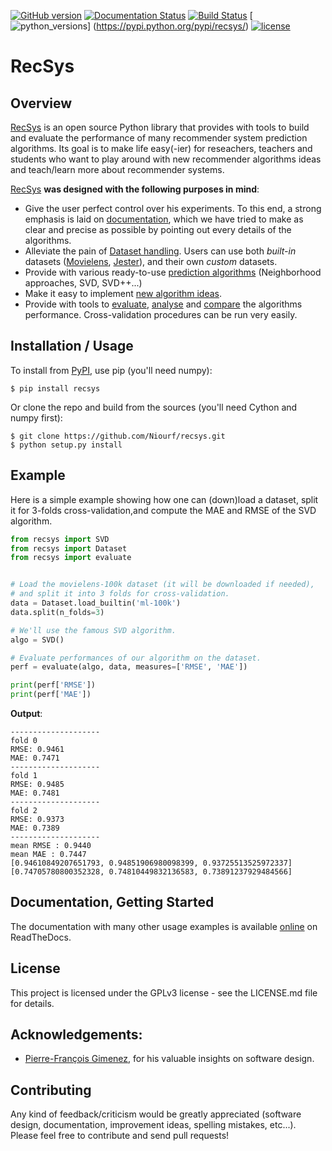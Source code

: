 [![GitHub version](https://badge.fury.io/gh/Niourf%2Frecsys.svg)](https://badge.fury.io/gh/Niourf%2Frecsys)
[![Documentation Status](https://readthedocs.org/projects/recsys/badge/?version=latest)](http://recsys.readthedocs.io/en/latest/?badge=latest)
[![Build Status](https://travis-ci.org/Niourf/RecSys.svg?branch=master)](https://travis-ci.org/Niourf/RecSys)
[![python_versions](https://img.shields.io/badge/python-2.7%2C%203.4%2C%203.5-blue.svg)]
(https://pypi.python.org/pypi/recsys/)
[![license](https://img.shields.io/badge/license-GPLv3-blue.svg)](https://github.com/Niourf/RecSys/blob/master/LICENSE.md)


RecSys
======

Overview
--------

[RecSys](https://github.com/Niourf/RecSys) is an open source Python library
that provides with tools to build and evaluate the performance of many
recommender system prediction algorithms. Its goal is to make life easy(-ier)
for reseachers, teachers and students who want to play around with new
recommender algorithms ideas and teach/learn more about recommender systems.

[RecSys](https://github.com/Niourf/RecSys) **was designed with the following
purposes in mind**:

- Give the user perfect control over his experiments. To this end, a strong
  emphasis is laid on
  [documentation](http://recsys.readthedocs.io/en/latest/index.html), which we
  have tried to make as clear and precise as possible by pointing out every
  details of the algorithms.
- Alleviate the pain of [Dataset
  handling](http://recsys.readthedocs.io/en/latest/getting_started.html#load-a-custom-dataset).
  Users can use both *built-in* datasets
  ([Movielens](http://grouplens.org/datasets/movielens/),
  [Jester](http://eigentaste.berkeley.edu/dataset/)), and their own *custom* datasets.
- Provide with various ready-to-use [prediction
  algorithms](http://recsys.readthedocs.io/en/latest/prediction_algorithms_package.html) (Neighborhood approaches, SVD, SVD++...)
- Make it easy to implement [new algorithm
  ideas](http://recsys.readthedocs.io/en/latest/building_custom_algo.html).
- Provide with tools to [evaluate](http://recsys.readthedocs.io/en/latest/evaluate.html),
  [analyse](http://nbviewer.jupyter.org/github/Niourf/RecSys/tree/master/examples/notebooks/KNNBasic_analysis.ipynb/)
  and
  [compare](http://nbviewer.jupyter.org/github/Niourf/RecSys/tree/master/examples/notebooks/Compare.ipynb/)
  the algorithms performance. Cross-validation procedures can be run very easily.

Installation / Usage
--------------------

To install from [PyPI](https://pypi.python.org/pypi/recsys/), use pip (you'll
need numpy):

    $ pip install recsys

Or clone the repo and build from the sources (you'll need Cython and numpy
first):

    $ git clone https://github.com/Niourf/recsys.git
    $ python setup.py install

Example
-------

Here is a simple example showing how one can (down)load a dataset, split it for
3-folds cross-validation,and compute the MAE and RMSE of the SVD algorithm.

```python
from recsys import SVD
from recsys import Dataset
from recsys import evaluate


# Load the movielens-100k dataset (it will be downloaded if needed),
# and split it into 3 folds for cross-validation.
data = Dataset.load_builtin('ml-100k')
data.split(n_folds=3)

# We'll use the famous SVD algorithm.
algo = SVD()

# Evaluate performances of our algorithm on the dataset.
perf = evaluate(algo, data, measures=['RMSE', 'MAE'])

print(perf['RMSE'])
print(perf['MAE'])
```

**Output**:

```
--------------------
fold 0
RMSE: 0.9461
MAE: 0.7471
--------------------
fold 1
RMSE: 0.9485
MAE: 0.7481
--------------------
fold 2
RMSE: 0.9373
MAE: 0.7389
--------------------
mean RMSE : 0.9440
mean MAE : 0.7447
[0.94610849207651793, 0.94851906980098399, 0.93725513525972337]
[0.74705780800352328, 0.74810449832136583, 0.73891237929484566]
```

Documentation, Getting Started
------------------------------

The documentation with many other usage examples is available
[online](http://recsys.readthedocs.io/en/latest/index.html) on ReadTheDocs.

License
-------

This project is licensed under the GPLv3 license - see the LICENSE.md file for
details.

Acknowledgements:
----------------

- [Pierre-François Gimenez](https://github.com/PFgimenez), for his valuable
  insights on software design.

Contributing
------------

Any kind of feedback/criticism would be greatly appreciated (software design,
documentation, improvement ideas, spelling mistakes, etc...). Please feel free
to contribute and send pull requests!
